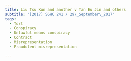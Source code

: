 ```yaml
---
title: Liu Tsu Kun and another v Tan Eu Jin and others 
subtitle: "[2017] SGHC 241 / 29\_September\_2017"
tags:
  - Tort
  - Conspiracy
  - Unlawful means conspiracy
  - Contract
  - Misrepresentation
  - Fraudulent misrepresentation

---
```


